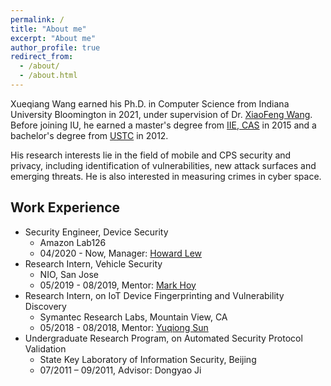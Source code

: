 ```yaml
---
permalink: /
title: "About me"
excerpt: "About me"
author_profile: true
redirect_from: 
  - /about/
  - /about.html
---
```


<p>Xueqiang Wang earned his Ph.D. in Computer Science from Indiana University Bloomington in 2021, under supervision of Dr. <a href="https://www.informatics.indiana.edu/xw7/" target="_blank" rel="noopener">XiaoFeng Wang</a>. Before joining IU, he earned a master's&nbsp;degree from <a href="http://www.iie.ac.cn" target="_blank" rel="noopener">IIE, CAS</a> in 2015 and a bachelor's degree from <a href="https://en.ustc.edu.cn" target="_blank" rel="noopener">USTC</a> in 2012.</p>
<p><span style="color:var(--color-text);">His research interests lie in the field of mobile and CPS security and privacy, including identification of vulnerabilities, new attack surfaces and emerging threats. He is also interested in measuring crimes in cyber space.&nbsp;</span></p>

<h2>Work Experience</h2>
<ul>

<li>Security Engineer, Device Security
<ul>
<li>Amazon Lab126</li>
<li>04/2020 - Now, Manager: <a href="" target="_blank" rel="noopener">Howard Lew</a></li>
</ul>
</li>

<li>Research Intern, Vehicle Security
<ul>
<li>NIO, San Jose</li>
<li>05/2019 - 08/2019, Mentor: <a href="https://www.linkedin.com/in/markthoy/" target="_blank" rel="noopener">Mark Hoy</a></li>
</ul>
</li>

<li>Research Intern, on&nbsp;IoT Device Fingerprinting and Vulnerability Discovery
<ul>
<li>Symantec Research Labs, Mountain View, CA</li>
<li>05/2018 - 08/2018, Mentor: <a href="https://yuqiongsun.org/index.html" target="_blank" rel="noopener">Yuqiong Sun</a></li>
</ul>
</li>

<li>Undergraduate Research Program, on Automated Security Protocol Validation
<ul>
<li>State Key Laboratory of Information Security, Beijing</li>
<li>07/2011 – 09/2011, Advisor: Dongyao Ji</li>
</ul>
</li>

</ul>
